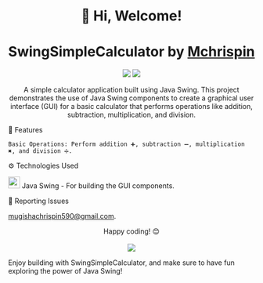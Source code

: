 <h1 align="center">👏 Hi, Welcome!</h1> <h1 align="center">SwingSimpleCalculator by <a href="https://github.com/Mchiir/">Mchrispin</a></h1> <p align="center"> <img src="https://img.shields.io/badge/Java-Swing-blueviolet?style=for-the-badge"> <img src="https://img.shields.io/badge/GUI-Calculator-ff69b4?style=for-the-badge"> </p> <p align="center"> A simple calculator application built using Java Swing. This project demonstrates the use of Java Swing components to create a graphical user interface (GUI) for a basic calculator that performs operations like addition, subtraction, multiplication, and division. </p>
🌟 Features

    Basic Operations: Perform addition ➕, subtraction ➖, multiplication ✖️, and division ➗.

⚙️ Technologies Used

<img src="https://img.icons8.com/color/48/000000/java-coffee-cup-logo.png" width="24"> Java Swing - For building the GUI components.

🐛 Reporting Issues

mugishachrispin590@gmail.com.

<p align="center"> Happy coding! 😊 <br><br> <img src="https://img.shields.io/badge/-Java%20Swing-007396?logo=java&style=for-the-badge"> </p>

Enjoy building with SwingSimpleCalculator, and make sure to have fun exploring the power of Java Swing!
